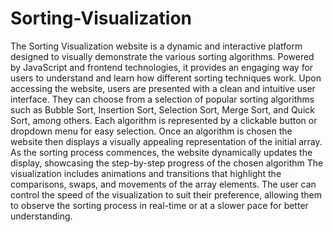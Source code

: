 # Sorting-Visualization
The Sorting Visualization website is a dynamic and interactive platform designed to visually demonstrate the various sorting algorithms. Powered by JavaScript and frontend technologies, it provides an engaging way for users to understand and learn how different sorting techniques work.
Upon accessing the website, users are presented with a clean and intuitive user interface. They can choose from a selection of popular sorting algorithms such as Bubble Sort, Insertion Sort, Selection Sort, Merge Sort, and Quick Sort, among others. Each algorithm is represented by a clickable button or dropdown menu for easy selection.
Once an algorithm is chosen the website then displays a visually appealing representation of the initial array. As the sorting process commences, the website dynamically updates the display, showcasing the step-by-step progress of the chosen algorithm
The visualization includes animations and transitions that highlight the comparisons, swaps, and movements of the array elements. The user can control the speed of the visualization to suit their preference, allowing them to observe the sorting process in real-time or at a slower pace for better understanding.
